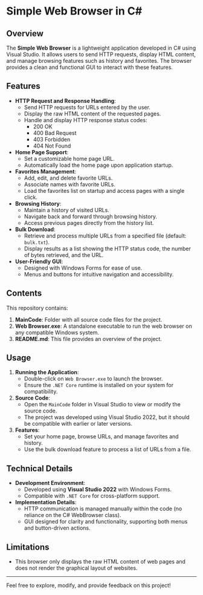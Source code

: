 # Simple Web Browser in C#

## Overview
The **Simple Web Browser** is a lightweight application developed in C# using Visual Studio. It allows users to send HTTP requests, display HTML content, and manage browsing features such as history and favorites. The browser provides a clean and functional GUI to interact with these features.

## Features
- **HTTP Request and Response Handling**:
  - Send HTTP requests for URLs entered by the user.
  - Display the raw HTML content of the requested pages.
  - Handle and display HTTP response status codes:
    - 200 OK
    - 400 Bad Request
    - 403 Forbidden
    - 404 Not Found
- **Home Page Support**:
  - Set a customizable home page URL.
  - Automatically load the home page upon application startup.
- **Favorites Management**:
  - Add, edit, and delete favorite URLs.
  - Associate names with favorite URLs.
  - Load the favorites list on startup and access pages with a single click.
- **Browsing History**:
  - Maintain a history of visited URLs.
  - Navigate back and forward through browsing history.
  - Access previous pages directly from the history list.
- **Bulk Download**:
  - Retrieve and process multiple URLs from a specified file (default: `bulk.txt`).
  - Display results as a list showing the HTTP status code, the number of bytes retrieved, and the URL.
- **User-Friendly GUI**:
  - Designed with Windows Forms for ease of use.
  - Menus and buttons for intuitive navigation and accessibility.

## Contents
This repository contains:
1. **MainCode**: Folder with all source code files for the project.
2. **Web Browser.exe**: A standalone executable to run the web browser on any compatible Windows system.
3. **README.md**: This file provides an overview of the project.

## Usage
1. **Running the Application**:
   - Double-click on `Web Browser.exe` to launch the browser.
   - Ensure the `.NET Core` runtime is installed on your system for compatibility.
2. **Source Code**:
   - Open the `MainCode` folder in Visual Studio to view or modify the source code.
   - The project was developed using Visual Studio 2022, but it should be compatible with earlier or later versions.
3. **Features**:
   - Set your home page, browse URLs, and manage favorites and history.
   - Use the bulk download feature to process a list of URLs from a file.

## Technical Details
- **Development Environment**:
  - Developed using **Visual Studio 2022** with Windows Forms.
  - Compatible with `.NET Core` for cross-platform support.
- **Implementation Details**:
  - HTTP communication is managed manually within the code (no reliance on the C# WebBrowser class).
  - GUI designed for clarity and functionality, supporting both menus and button-driven actions.

## Limitations
- This browser only displays the raw HTML content of web pages and does not render the graphical layout of websites.

---

Feel free to explore, modify, and provide feedback on this project!


